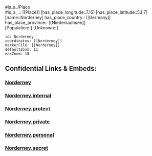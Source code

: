 ﻿---
location: [53.7,7.15] 
mapzoom: [7,12] 
mapmarker: city 
type: City
tags:
- geo/City


SpocWebEntityId: 32947
isDeleted: false
confidential: public

---
#is_a_/Place  
#is_a_ :: [[Place]] 
[has_place_longitude::7.15] 
[has_place_latitude::53.7] 
[name::Norderney] 
has_place_country:: [[Germany]]  
has_place_province:: [[Niedersachsen]]  
[Population::] 
[Unknown::] 


```leaflet
id: Norderney
coordinates: [[Norderney]] 
markerFile: [[Norderney]] 
defaultZoom: 11 
maxZoom: 18
```


## Confidential Links & Embeds: 

### [Norderney](/_public/Earth/Continent/Europe/Europe~Central/Germany/Germany~West/Niedersachsen/counties~Niedersachsen/Aurich/cities~Aurich/Norderney.md) 

### [Norderney.internal](/_internal/Earth/Continent/Europe/Europe~Central/Germany/Germany~West/Niedersachsen/counties~Niedersachsen/Aurich/cities~Aurich/Norderney.internal.md) 

### [Norderney.protect](/_protect/Earth/Continent/Europe/Europe~Central/Germany/Germany~West/Niedersachsen/counties~Niedersachsen/Aurich/cities~Aurich/Norderney.protect.md) 

### [Norderney.private](/_private/Earth/Continent/Europe/Europe~Central/Germany/Germany~West/Niedersachsen/counties~Niedersachsen/Aurich/cities~Aurich/Norderney.private.md) 

### [Norderney.personal](/_personal/Earth/Continent/Europe/Europe~Central/Germany/Germany~West/Niedersachsen/counties~Niedersachsen/Aurich/cities~Aurich/Norderney.personal.md) 

### [Norderney.secret](/_secret/Earth/Continent/Europe/Europe~Central/Germany/Germany~West/Niedersachsen/counties~Niedersachsen/Aurich/cities~Aurich/Norderney.secret.md) 
